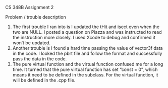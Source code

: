 CS 348B Assignment 2

Problem / trouble description
1.	The first trouble I ran into is I updated the tHit and isect even when the two are NULL. I posted a question on Piazza and was instructed to read the instruction more closely. I used Xcode to debug and confirmed it won’t be updated.
2.	Another trouble is I found a hard time passing the value of vector3f data in the code. I looked the pbrt file and follow the format and successfully pass the data in the code.
3.	The pure virtual function and the virtual function confused me for a long time. It turned that the pure virtual function has set “const = 0”, which means it need to be defined in the subclass. For the virtual function, it will be defined in the .cpp file.
